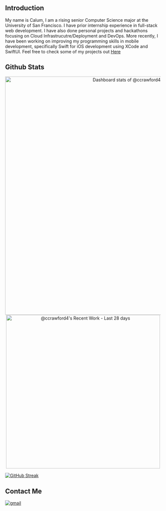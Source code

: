 ## Introduction
My name is Calum, I am a rising senior Computer Science major at the University of San Francisco. I have prior internship experience in full-stack web development. I have also done personal projects and hackathons focusing on Cloud Infrastrucutre/Deployment and DevOps. More recently, I have been working on improving my programming skills in mobile development, specifically Swift for iOS development using XCode and SwiftUI. Feel free to check some of my projects out [Here](https://github.com/ccrawford4?tab=repositories)

## Github Stats

<a href="https://next.ossinsight.io/widgets/official/compose-user-dashboard-stats?user_id=123438979" target="_blank" style="display: block" align="center">
  <picture>
    <source media="(prefers-color-scheme: dark)" srcset="https://next.ossinsight.io/widgets/official/compose-user-dashboard-stats/thumbnail.png?user_id=123438979&image_size=auto&color_scheme=dark" width="771" height="auto">
    <img alt="Dashboard stats of @ccrawford4" src="https://next.ossinsight.io/widgets/official/compose-user-dashboard-stats/thumbnail.png?user_id=123438979&image_size=auto&color_scheme=light" width="771" height="auto">
  </picture>
</a>

<a href="https://next.ossinsight.io/widgets/official/compose-currently-working-on?user_id=123438979&activity_type=all" target="_blank" style="display: block" align="center">
  <picture>
    <source media="(prefers-color-scheme: dark)" srcset="https://next.ossinsight.io/widgets/official/compose-currently-working-on/thumbnail.png?user_id=123438979&activity_type=all&image_size=auto&color_scheme=dark" width="497.5" height="auto">
    <img alt="@ccrawford4's Recent Work - Last 28 days" src="https://next.ossinsight.io/widgets/official/compose-currently-working-on/thumbnail.png?user_id=123438979&activity_type=all&image_size=auto&color_scheme=light" width="497.5" height="auto">
  </picture>
</a>

[![GitHub Streak](https://streak-stats.demolab.com?user=ccrawford4&theme=onedark)](https://git.io/streak-stats)


## Contact Me

<a href="mailto:ccrawford6@dons.usfca.edu" target="_blank">
<img src=https://img.shields.io/badge/gmail-%2300acee.svg?color=EA4335&style=for-the-badge&logo=gmail&logoColor=white alt=gmail style="margin-bottom: 5px;" />

<a href="https://www.linkedin.com/in/calum-a-crawford" target="_blank">
<i className="ci ci-linkedin ci-2x"></i>

